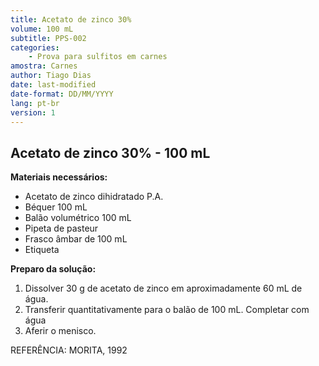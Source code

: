 ```yaml
---
title: Acetato de zinco 30%
volume: 100 mL
subtitle: PPS-002
categories:
    - Prova para sulfitos em carnes
amostra: Carnes
author: Tiago Dias
date: last-modified
date-format: DD/MM/YYYY
lang: pt-br
version: 1
---
```


## Acetato de zinco 30% - 100 mL

**Materiais necessários:**

- Acetato de zinco dihidratado P.A.
- Béquer 100 mL
- Balão volumétrico 100 mL
- Pipeta de pasteur
- Frasco âmbar de 100 mL
- Etiqueta

**Preparo da solução:**

1. Dissolver 30 g de acetato de zinco em aproximadamente 60 mL de água.
2. Transferir quantitativamente para o balão de 100 mL. Completar com água
3. Aferir o menisco.

REFERÊNCIA: MORITA, 1992
